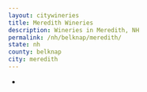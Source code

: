 ```yaml
---
layout: citywineries
title: Meredith Wineries
description: Wineries in Meredith, NH
permalink: /nh/belknap/meredith/
state: nh
county: belknap
city: meredith
---
```

-
